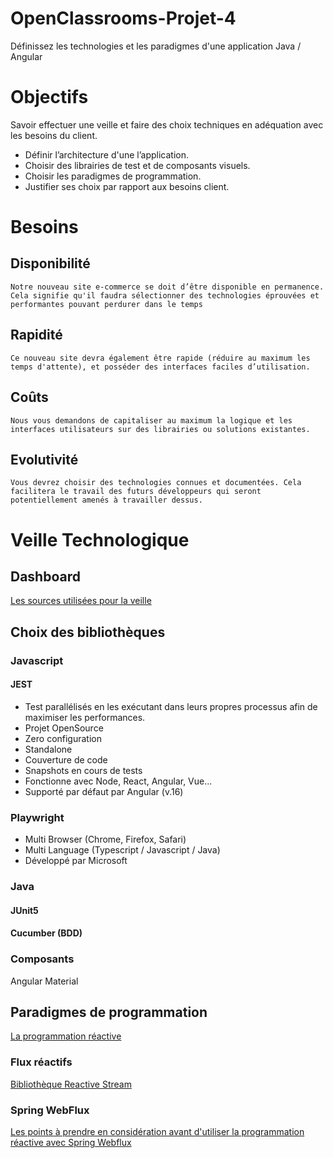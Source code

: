 # OpenClassrooms-Projet-4
Définissez les technologies et les paradigmes d'une application Java / Angular

# Objectifs

Savoir effectuer une veille et faire des choix techniques en adéquation avec les besoins du client.
- Définir l’architecture d'une l’application.
- Choisir des librairies de test et de composants visuels.
- Choisir les paradigmes de programmation.
- Justifier ses choix par rapport aux besoins client.

# Besoins
## Disponibilité

`Notre nouveau site e-commerce se doit d’être disponible en permanence. Cela signifie qu'il faudra sélectionner des technologies éprouvées et performantes pouvant perdurer dans le temps`

## Rapidité
`Ce nouveau site devra également être rapide (réduire au maximum les temps d'attente), et posséder des interfaces faciles d’utilisation.`

## Coûts
`Nous vous demandons de capitaliser au maximum la logique et les interfaces utilisateurs sur des librairies ou solutions existantes.`

## Evolutivité
`Vous devrez choisir des technologies connues et documentées. Cela facilitera le travail des futurs développeurs qui seront potentiellement amenés à travailler dessus.`

# Veille Technologique
## Dashboard
[Les sources utilisées pour la veille](DASHBOARD.md)

## Choix des bibliothèques
### Javascript
#### JEST
- Test parallélisés en les exécutant dans leurs propres processus afin de maximiser les performances.
- Projet OpenSource
- Zero configuration
- Standalone
- Couverture de code
- Snapshots en cours de tests
- Fonctionne avec Node, React, Angular, Vue...
- Supporté par défaut par Angular (v.16)
### Playwright
- Multi Browser (Chrome, Firefox, Safari)
- Multi Language (Typescript / Javascript / Java)
- Développé par Microsoft
### Java
#### JUnit5
#### Cucumber (BDD)
### Composants
 Angular Material

## Paradigmes de programmation
[La programmation réactive](https://blog.ouidou.fr/la-programmation-r%C3%A9active-12f342cef911)
### Flux réactifs
[Bibliothèque Reactive Stream](https://www.reactive-streams.org/)
### Spring WebFlux
[Les points à prendre en considération avant d'utiliser la programmation réactive avec Spring Webflux](https://docs.spring.io/spring-framework/reference/web/webflux/new-framework.html#webflux-framework-choice)
